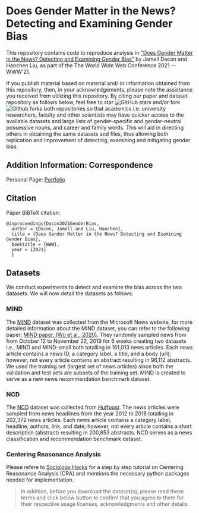 # Does Gender Matter in the News? Detecting and Examining Gender Bias
This repository contains code to reproduce analysis in ["Does Gender Matter in the News? Detecting and Examining Gender Bias"](https://camps.aptaracorp.com/ACM_PMS/PMS/ACM/WWW21COMPANION/80/f5cc74ef-7609-11eb-8d84-166a08e17233/OUT/www21companion-80.html#) by Jamell Dacon and Haochen Liu, as part of the The World Wide Web Conference 2021 -- WWW'21.

    
If you publish material based on material and/ or information obtained from this repository, then, in your acknowledgements, please note the assistance you received from utilizing this repository. By citing our paper and dataset repository as follows below, feel free to star ![GitHub stars](https://img.shields.io/github/stars/daconjam/Detecting_Gender_Bias?style=social) and/or fork ![Github forks](https://img.shields.io/github/forks/daconjam/Detecting_Gender_Bias?style=social)
both repositories so that academics i.e. university researchers, faculty and other scientists may have quicker access to the available datasets and large lists of gender-specific and gender-neutral possessive nouns, and career and family words. This will aid in directing others in obtaining the same datasets and files, thus allowing both replication and improvement of detecting, examining and mitigating gender bias.


## Addition Information: Correspondence

Personal Page: [Portfolio](https://www.cse.msu.edu/~daconjam/)


## Citation

Paper BiBTeX citation:
    
    @inproceedings{Dacon2021GenderBias,
      author = {Dacon, Jamell and Liu, Haochen},
      title = {Does Gender Matter in the News? Detecting and Examining Gender Bias},
      booktitle = {WWW},
      year = {2021}
      }
      

## Datasets
We conduct experiments to detect and examine the bias across the two datasets. We will now detail the datasets as follows:

### MIND
The [MIND](https://msnews.github.io/) dataset was collected from the Microsoft News website, for more detailed information about the MIND dataset, you can refer to the following paper: [MIND paper, (Wu et al., 2020)](https://msnews.github.io/assets/doc/ACL2020_MIND.pdf). They randomly sampled news from from October 12 to November 22, 2019 for 6 weeks creating two datasets i.e., MIND and MIND-small both totalling in 161,013 news articles. Each news article contains a news ID, a category label, a title, and a body (url); however, not every article contains an abstract resulting in 96,112 abstracts. We used the training set (largest set of news articles) since both the validation and test sets are subsets of the training set. MIND is created to serve as a new news recommendation benchmark dataset.

    
### NCD
The [NCD](https://www.kaggle.com/rmisra/news-category-dataset) dataset was collected from [Huffpost](https://www.huffpost.com/). The news articles were sampled from news headlines from the year 2012 to 2018 totalling in 202,372 news articles. Each news article contains a category label, headline, authors, link, and date; however, not every article contains a short description (abstract) resulting in 200,853 abstracts. NCD serves as a news classification and recommendation benchmark dataset.


### Centering Reasonance Analysis 

Please refere to [Sociology Hacks](http://www.sociology-hacks.org/?p=151) for a step by step tutorial on Centering Reasonance Analysis (CRA) and mentions the necessary python packages needed for implementation.
    

>In addition, before you download the dataset(s), please read these terms and click below button to confirm that you agree to them for their respective usage licenses, acknowledgments and other details.



